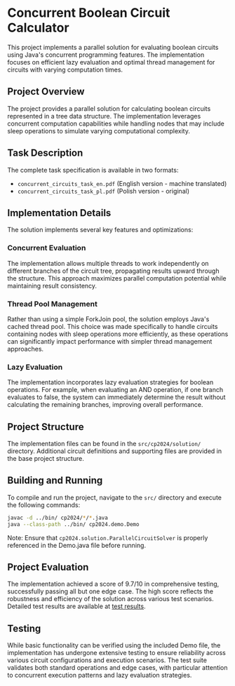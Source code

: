 # Concurrent Boolean Circuit Calculator

This project implements a parallel solution for evaluating boolean circuits using Java's concurrent programming features. The implementation focuses on efficient lazy evaluation and optimal thread management for circuits with varying computation times.

## Project Overview

The project provides a parallel solution for calculating boolean circuits represented in a tree data structure. The implementation leverages concurrent computation capabilities while handling nodes that may include sleep operations to simulate varying computational complexity.

## Task Description

The complete task specification is available in two formats:
- `concurrent_circuits_task_en.pdf` (English version - machine translated)
- `concurrent_circuits_task_pl.pdf` (Polish version - original)

## Implementation Details

The solution implements several key features and optimizations:

### Concurrent Evaluation
The implementation allows multiple threads to work independently on different branches of the circuit tree, propagating results upward through the structure. This approach maximizes parallel computation potential while maintaining result consistency.

### Thread Pool Management
Rather than using a simple ForkJoin pool, the solution employs Java's cached thread pool. This choice was made specifically to handle circuits containing nodes with sleep operations more efficiently, as these operations can significantly impact performance with simpler thread management approaches.

### Lazy Evaluation
The implementation incorporates lazy evaluation strategies for boolean operations. For example, when evaluating an AND operation, if one branch evaluates to false, the system can immediately determine the result without calculating the remaining branches, improving overall performance.

## Project Structure

The implementation files can be found in the `src/cp2024/solution/` directory. Additional circuit definitions and supporting files are provided in the base project structure.

## Building and Running

To compile and run the project, navigate to the `src/` directory and execute the following commands:

```bash
javac -d ../bin/ cp2024/*/*.java
java --class-path ../bin/ cp2024.demo.Demo
```

Note: Ensure that `cp2024.solution.ParallelCircuitSolver` is properly referenced in the Demo.java file before running.

## Project Evaluation

The implementation achieved a score of 9.7/10 in comprehensive testing, successfully passing all but one edge case. The high score reflects the robustness and efficiency of the solution across various test scenarios. Detailed test results are available at [test results](https://mimuw.edu.pl/~mwrochna/upload/pw2425/mk459179_25f682ce.html).

## Testing

While basic functionality can be verified using the included Demo file, the implementation has undergone extensive testing to ensure reliability across various circuit configurations and execution scenarios. The test suite validates both standard operations and edge cases, with particular attention to concurrent execution patterns and lazy evaluation strategies.
